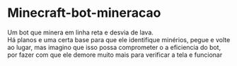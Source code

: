 # Minecraft-bot-mineracao
Um bot que minera em linha reta e desvia de lava. <br>
Há planos e uma certa base para que ele identifique minérios, pegue e volte ao lugar, mas imagino que isso possa comprometer o a eficiencia do bot, por fazer
com que ele demore muito mais para verificar a tela e funcionar
